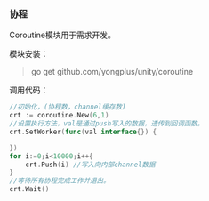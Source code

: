 ### 协程

Coroutine模块用于需求开发。

模块安装：
> go get github.com/yongplus/unity/coroutine   

调用代码：   
```go
//初始化，(协程数，channel缓存数)
crt := coroutine.New(6,1)
//设置执行方法，val是通过push写入的数据，透传到回调函数。
crt.SetWorker(func(val interface{}) {

})
for i:=0;i<10000;i++{
    crt.Push(i) //写入向内部channel数据
}
//等待所有协程完成工作并退出。
crt.Wait()
```